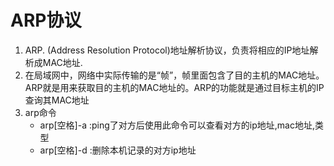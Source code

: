 # ARP协议
1. ARP. (Address Resolution Protocol)地址解析协议，负责将相应的IP地址解析成MAC地址.
2. 在局域网中，网络中实际传输的是“帧”，帧里面包含了目的主机的MAC地址。ARP就是用来获取目的主机的MAC地址的。ARP的功能就是通过目标主机的IP查询其MAC地址
3. arp命令
   * arp[空格]-a :ping了对方后使用此命令可以查看对方的ip地址,mac地址,类型
   * arp[空格]-d :删除本机记录的对方ip地址
